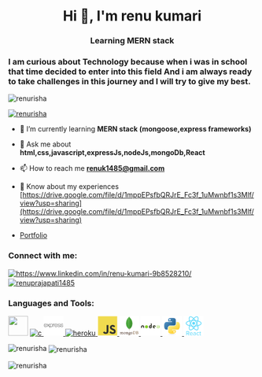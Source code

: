 <h1 align="center">Hi 👋, I'm renu kumari</h1>
<h3 align="center">Learning MERN stack</h3>
<h3> I am curious about Technology because when i was in school that time decided to enter into this field And i am always ready to take challenges in this journey and I will try to give my best. </h3>

<p align="left"> <img src="https://komarev.com/ghpvc/?username=renurisha&label=Profile%20views&color=0e75b6&style=flat" alt="renurisha" /> </p>

<p align="left"> <a href="https://github.com/ryo-ma/github-profile-trophy"><img src="https://github-profile-trophy.vercel.app/?username=renurisha" alt="renurisha" /></a> </p>

- 🌱 I’m currently learning **MERN stack (mongoose,express frameworks)**

- 💬 Ask me about **html,css,javascript,expressJs,nodeJs,mongoDb,React**

- 📫 How to reach me **renuk1485@gmail.com**

- 📄 Know about my experiences [https://drive.google.com/file/d/1mppEPsfbQRJrE_Fc3f_1uMwnbf1s3Mlf/view?usp=sharing](https://drive.google.com/file/d/1mppEPsfbQRJrE_Fc3f_1uMwnbf1s3Mlf/view?usp=sharing)
- <p><a href="https://fw12-234renukumariportfolio.netlify.app/" target="_blank">Portfolio</a></p>
 <p>  <a href="https://images.pexels.com/photos/1779487/pexels-photo-1779487.jpeg?auto=compress&cs=tinysrgb&dpr=1&w=500"></a></p>

<h3 align="left">Connect with me:</h3>
<p align="left">
<a href="https://www.linkedin.com/in/renu-kumari-9b8528210/" target="blank"><img align="center" src="https://raw.githubusercontent.com/rahuldkjain/github-profile-readme-generator/master/src/images/icons/Social/linked-in-alt.svg" alt="https://www.linkedin.com/in/renu-kumari-9b8528210/" height="30" width="40" /></a>
<a href="https://instagram.com/renuprajapati1485" target="_blank"><img align="center" src="https://raw.githubusercontent.com/rahuldkjain/github-profile-readme-generator/master/src/images/icons/Social/instagram.svg" alt="renuprajapati1485" height="30" width="40" /></a>
</p>

<h3 align="left">Languages and Tools:</h3>
<p align="left"><img src="https://tse1.mm.bing.net/th?id=OIP.96hD_BAVqME5FjeQgQS0pgHaIi&pid=Api&rs=1&c=1&qlt=95&w=108&h=124" width="40px" height="40px"/> <a href="https://www.cprogramming.com/" target="_blank" rel="noreferrer"> <img src="https://tse1.mm.bing.net/th?id=OIP.pqcPskVdTrJqfhZ-Z49AtQHaHn&pid=Api&rs=1&c=1&qlt=95&w=118&h=122" alt="c" width="40" height="40"/> </a> <a href="https://expressjs.com" target="_blank" rel="noreferrer"> <img src="https://raw.githubusercontent.com/devicons/devicon/master/icons/express/express-original-wordmark.svg" alt="express" width="40" height="40"/> </a> <a href="https://heroku.com" target="_blank" rel="noreferrer"> <img src="https://tse1.mm.bing.net/th?id=OIP.deTW1aD2uPTkAw-bAFEcpwHaHa&pid=Api&rs=1&c=1&qlt=95&w=103&h=103" alt="heroku" width="40" height="40"/> </a> <a href="https://developer.mozilla.org/en-US/docs/Web/JavaScript" target="_blank" rel="noreferrer"> <img src="https://raw.githubusercontent.com/devicons/devicon/master/icons/javascript/javascript-original.svg" alt="javascript" width="40" height="40"/> </a> <a href="https://www.mongodb.com/" target="_blank" rel="noreferrer"> <img src="https://raw.githubusercontent.com/devicons/devicon/master/icons/mongodb/mongodb-original-wordmark.svg" alt="mongodb" width="40" height="40"/> </a> <a href="https://nodejs.org" target="_blank" rel="noreferrer"> <img src="https://raw.githubusercontent.com/devicons/devicon/master/icons/nodejs/nodejs-original-wordmark.svg" alt="nodejs" width="40" height="40"/> </a> <a href="https://www.python.org" target="_blank" rel="noreferrer"> <img src="https://raw.githubusercontent.com/devicons/devicon/master/icons/python/python-original.svg" alt="python" width="40" height="40"/> </a> <a href="https://reactjs.org/" target="_blank" rel="noreferrer"> <img src="https://raw.githubusercontent.com/devicons/devicon/master/icons/react/react-original-wordmark.svg" alt="react" width="40" height="40"/> </a> </p>

<p><img align="left" src="https://github-readme-stats.vercel.app/api/top-langs?username=renurisha&show_icons=true&locale=en&layout=compact" alt="renurisha" /></p>

<p>&nbsp;<img align="center" src="https://github-readme-stats.vercel.app/api?username=renurisha&show_icons=true&locale=en" alt="renurisha" /></p>

<p><img align="center" src="https://github-readme-streak-stats.herokuapp.com/?user=renurisha&" alt="renurisha" /></p>
